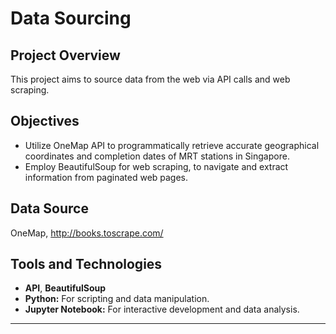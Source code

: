 # Data Sourcing

## Project Overview
This project aims to source data from the web via API calls and web scraping.

## Objectives
- Utilize OneMap API to programmatically retrieve accurate geographical coordinates and completion dates of MRT stations in Singapore.
- Employ BeautifulSoup for web scraping, to navigate and extract information from paginated web pages.

## Data Source
OneMap, http://books.toscrape.com/

## Tools and Technologies
- **API**, **BeautifulSoup**
- **Python:** For scripting and data manipulation.
- **Jupyter Notebook:** For interactive development and data analysis.



---


